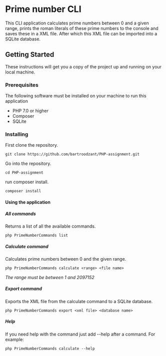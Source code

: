 # Prime number CLI

This CLI application calculates prime numbers between 0 and a given range, prints the roman 
literals of these prime numbers to the console and saves these in a XML file. After which 
this XML file can be imported into a SQLite database.


## Getting Started

These instructions will get you a copy of the project up and running on your local machine.

### Prerequisites

The following software must be installed on your machine to run this application

- PHP 7.0 or higher
- Composer
- SQLite

### Installing

First clone the repository.

```
git clone https://github.com/bartroodzant/PHP-assignment.git
```

Go into the repository.

```
cd PHP-assignment
```

run composer install.

```
composer install
```

#### Using the application

##### All commands

Returns a list of all the available commands.

```
php PrimeNumberCommands list
```

##### Calculate command

Calculates prime numbers between 0 and the given range.

```
php PrimeNumberCommands calculate <range> <file name>
```

*The range must be between 1 and 2097152*

##### Export command

Exports the XML file from the calculate command to a SQLite database.

```
php PrimeNumberCommands export <xml file> <database name>
```

##### Help
If you need help with the command just add --help after a command. For example:
```
php PrimeNumberCommands calculate --help
```
